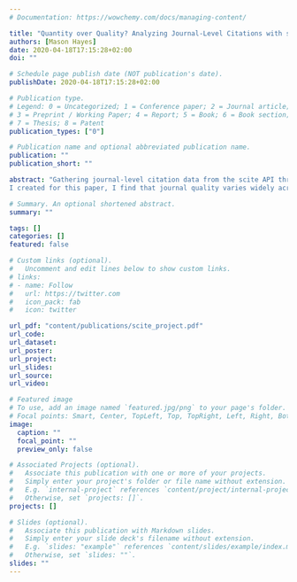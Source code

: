 ```yaml
---
# Documentation: https://wowchemy.com/docs/managing-content/

title: "Quantity over Quality? Analyzing Journal-Level Citations with scite"
authors: [Mason Hayes]
date: 2020-04-18T17:15:28+02:00
doi: ""

# Schedule page publish date (NOT publication's date).
publishDate: 2020-04-18T17:15:28+02:00

# Publication type.
# Legend: 0 = Uncategorized; 1 = Conference paper; 2 = Journal article;
# 3 = Preprint / Working Paper; 4 = Report; 5 = Book; 6 = Book section;
# 7 = Thesis; 8 = Patent
publication_types: ["0"]

# Publication name and optional abbreviated publication name.
publication: ""
publication_short: ""

abstract: "Gathering journal-level citation data from the scite API through the [sciteR](https://github.com/masonrhayes/sciteR) package, which
I created for this paper, I find that journal quality varies widely across disciplines. Mathematics, physics, and chemistry have a much higher scite journal index than do medicine and economics, for example. Using a sample of 589 journals across the disciplines of math, physics, chemistry, biology, business, economics, and medicine, I attempt to use a machine-learning model to classify each journal by subject according to its scite journal index (sji)."

# Summary. An optional shortened abstract.
summary: ""

tags: []
categories: []
featured: false

# Custom links (optional).
#   Uncomment and edit lines below to show custom links.
# links:
# - name: Follow
#   url: https://twitter.com
#   icon_pack: fab
#   icon: twitter

url_pdf: "content/publications/scite_project.pdf"
url_code:
url_dataset:
url_poster:
url_project:
url_slides:
url_source:
url_video:

# Featured image
# To use, add an image named `featured.jpg/png` to your page's folder. 
# Focal points: Smart, Center, TopLeft, Top, TopRight, Left, Right, BottomLeft, Bottom, BottomRight.
image:
  caption: ""
  focal_point: ""
  preview_only: false

# Associated Projects (optional).
#   Associate this publication with one or more of your projects.
#   Simply enter your project's folder or file name without extension.
#   E.g. `internal-project` references `content/project/internal-project/index.md`.
#   Otherwise, set `projects: []`.
projects: []

# Slides (optional).
#   Associate this publication with Markdown slides.
#   Simply enter your slide deck's filename without extension.
#   E.g. `slides: "example"` references `content/slides/example/index.md`.
#   Otherwise, set `slides: ""`.
slides: ""
---
```

